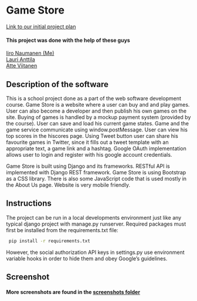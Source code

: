 # Game Store

[Link to our initial project plan](project_plan.md)

#### This project was done with the help of these guys
[Iiro Naumanen (Me)](https://github.com/iironaumanen)<br />
[Lauri Anttila](https://github.com/teekkari)<br />
[Atte Viitanen](https://github.com/AttK0)

## Description of the software

This is a school project done as a part of the web software development course.
Game Store is a website where a user can buy and and play games. User can also become a developer and then publish his own games on the site. Buying of games is handled by a mockup payment system (provided by the course). User can save and load his current game states. Game and the game service communicate using window.postMessage. User can view his top scores in the hiscores page. Using Tweet button user can share his favourite games in Twitter, since it fills out a tweet template with an appropriate text, a game link and a hashtag. Google OAuth implementation allows user to login and register with his google account credentials.

Game Store is built using Django and its frameworks. RESTful API is implemented with Django REST framework. Game Store is using Bootstrap as a CSS library. There is also some JavaScript code that is used mostly in the About Us page. Website is very mobile friendly.

## Instructions

The project can be run in a local developments environment just like any typical django project with manage.py runserver. Required packages must first be installed from the requirements.txt file:
```bash
 pip install -r requirements.txt
 ```

However, the social authorization API keys in settings.py use environment variable hooks in order to hide them and obey Google’s guidelines.

## Screenshot
#### More screenshots are found in the [screenshots folder]()

